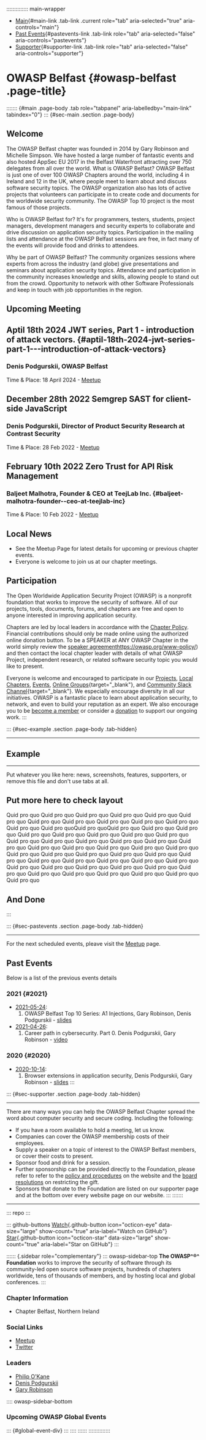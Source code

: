 :::::::::::::: main-wrapper
- [Main](#div-main){#main-link .tab-link .current role="tab"
  aria-selected="true" aria-controls="main"}
- [Past Events](#div-pastevents){#pastevents-link .tab-link role="tab"
  aria-selected="false" aria-controls="pastevents"}
- [Supporter](#div-supporter){#supporter-link .tab-link role="tab"
  aria-selected="false" aria-controls="supporter"}

# OWASP Belfast {#owasp-belfast .page-title}

::::::: {#main .page-body .tab role="tabpanel" aria-labelledby="main-link" tabindex="0"}
::: {#sec-main .section .page-body}
## Welcome

The OWASP Belfast chapter was founded in 2014 by Gary Robinson and
Michelle Simpson. We have hosted a large number of fantastic events and
also hosted AppSec EU 2017 in the Belfast Waterfront attracting over 750
delegates from all over the world. What is OWASP Belfast? OWASP Belfast
is just one of over 100 OWASP Chapters around the world, including 4 in
Ireland and 12 in the UK, where people meet to learn about and discuss
software security topics. The OWASP organization also has lots of active
projects that volunteers can participate in to create code and documents
for the worldwide security community. The OWASP Top 10 project is the
most famous of those projects.

Who is OWASP Belfast for? It's for programmers, testers, students,
project managers, development managers and security experts to
collaborate and drive discussion on application security topics.
Participation in the mailing lists and attendance at the OWASP Belfast
sessions are free, in fact many of the events will provide food and
drinks to attendees.

Why be part of OWASP Belfast? The community organizes sessions where
experts from across the industry (and globe) give presentations and
seminars about application security topics. Attendance and participation
in the community increases knowledge and skills, allowing people to
stand out from the crowd. Opportunity to network with other Software
Professionals and keep in touch with job opportunities in the region.

## Upcoming Meeting

## Aptil 18th 2024 JWT series, Part 1 - introduction of attack vectors. {#aptil-18th-2024-jwt-series-part-1---introduction-of-attack-vectors}

### Denis Podgurskii, OWASP Belfast

Time & Place: 18 April 2024 -
[Meetup](https://www.meetup.com/owasp-belfast/events/300347348/)

## December 28th 2022 Semgrep SAST for client-side JavaScript

### Denis Podgurskii, Director of Product Security Research at Contrast Security

Time & Place: 28 Feb 2022 -
[Meetup](https://www.meetup.com/OWASP-Belfast/events/289749298/)

## February 10th 2022 Zero Trust for API Risk Management

### Baljeet Malhotra, Founder & CEO at TeejLab Inc. {#baljeet-malhotra-founder--ceo-at-teejlab-inc}

Time & Place: 10 Feb 2022 -
[Meetup](%5bhttps_/www.meetup.com/ru-RU/OWASP-Belfast/events/283122192/%5d(https_/www.meetup.com/OWASP-Belfast/events/289749298/).html)

## Local News

- See the Meetup Page for latest details for upcoming or previous
  chapter events.
- Everyone is welcome to join us at our chapter meetings.

## Participation

The Open Worldwide Application Security Project (OWASP) is a nonprofit
foundation that works to improve the security of software. All of our
projects, tools, documents, forums, and chapters are free and open to
anyone interested in improving application security.

Chapters are led by local leaders in accordance with the [Chapter
Policy](../www-policy/index.html). Financial contributions should only
be made online using the authorized online donation button. To be a
SPEAKER at ANY OWASP Chapter in the world simply review the [speaker
agreement](#)https://owasp.org/www-policy/) and then contact the local
chapter leader with details of what OWASP Project, independent research,
or related software security topic you would like to present.

Everyone is welcome and encouraged to participate in our
[Projects](../projects/index.html), [Local
Chapters](../chapters/index.html), [Events](../events/index.html),
[Online
Groups](https://groups.google.com/a/owasp.com/){target="_blank"}, and
[Community Slack Channel](https://owasp.slack.com/){target="_blank"}. We
especially encourage diversity in all our initiatives. OWASP is a
fantastic place to learn about application security, to network, and
even to build your reputation as an expert. We also encourage you to be
[become a member](../membership) or consider a
[donation](../donate/index.html) to support our ongoing work.
:::

::: {#sec-example .section .page-body .tab-hidden}

------------------------------------------------------------------------

## Example

------------------------------------------------------------------------

Put whatever you like here: news, screenshots, features, supporters, or
remove this file and don't use tabs at all.

## Put more here to check layout

Quid pro quo Quid pro quo Quid pro quo Quid pro quo Quid pro quo Quid
pro quo Quid pro quo Quid pro quo Quid pro quo Quid pro quo Quid pro quo
Quid pro quo Quid pro quoQuid pro quoQuid pro quo Quid pro quo Quid pro
quo Quid pro quo Quid pro quo Quid pro quo Quid pro quo Quid pro quo
Quid pro quo Quid pro quo Quid pro quo Quid pro quo Quid pro quo Quid
pro quo Quid pro quo Quid pro quo Quid pro quo Quid pro quo Quid pro quo
Quid pro quo Quid pro quo Quid pro quo Quid pro quo Quid pro quo Quid
pro quo Quid pro quo Quid pro quo Quid pro quo Quid pro quo Quid pro quo
Quid pro quo Quid pro quo Quid pro quo Quid pro quo Quid pro quo Quid
pro quo Quid pro quo Quid pro quo Quid pro quo Quid pro quo Quid pro quo
Quid pro quo

## And Done
:::

::: {#sec-pastevents .section .page-body .tab-hidden}

------------------------------------------------------------------------

For the next scheduled events, pleave visit the
[Meetup](https://www.meetup.com/owasp-belfast/) page.

## Past Events

Below is a list of the previous events details

### 2021 {#2021}

- [2021-05-24](https://www.meetup.com/OWASP-Belfast/events/278161807/):
  1.  OWASP Belfast Top 10 Series: A1 Injections, Gary Robinson, Denis
      Podgurskii -
      [slides](https://drive.google.com/file/d/1_cxFK3PIEhk7gtaUpPzhx679cdMAS-97/view)
- [2021-04-26](https://www.meetup.com/OWASP-Belfast/events/277522021/):
  1.  Career path in cybersecurity. Part 0. Denis Podgurskii, Gary
      Robinson -
      [video](https://drive.google.com/file/d/1qaP0Nns_pbTH_FJuBWGMFQfBpddcX9l3/view)

### 2020 {#2020}

- [2020-10-14](https://www.meetup.com/OWASP-Belfast/events/273767438/):
  1.  Browser extensions in application security, Denis Podgurskii, Gary
      Robinson -
      [slides](https://docs.google.com/presentation/d/1R1Sk_dF4NO51xfyFbjG3BUu5e0qqfkn8xXVyU9fdy5s/edit?usp=sharing)
:::

::: {#sec-supporter .section .page-body .tab-hidden}

------------------------------------------------------------------------

There are many ways you can help the OWASP Belfast Chapter spread the
word about computer security and secure coding. Including the following:

- If you have a room available to hold a meeting, let us know.
- Companies can cover the OWASP membership costs of their employees.
- Supply a speaker on a topic of interest to the OWASP Belfast members,
  or cover their costs to present.
- Sponsor food and drink for a session.
- Further sponsorship can be provided directly to the Foundation, please
  refer to refer to the [policy and
  procedures](../www-policy/index.html) on the website and the [board
  resolutions](../www-board/index.html) on restricting the gift.
- Sponsors that donate to the Foundation are listed on our supporter
  page and at the bottom over every website page on our website.
:::
:::::::

------------------------------------------------------------------------

::: repo
:::

::: github-buttons
[Watch](https://github.com/owasp/www-chapter-belfast/subscription){.github-button
icon="octicon-eye" data-size="large" show-count="true"
aria-label="Watch on GitHub"}
[Star](https://github.com/owasp/www-chapter-belfast){.github-button
icon="octicon-star" data-size="large" show-count="true"
aria-label="Star on GitHub"}
:::

:::::: {.sidebar role="complementary"}
::: owasp-sidebar-top
**The OWASP^®^ Foundation** works to improve the security of software
through its community-led open source software projects, hundreds of
chapters worldwide, tens of thousands of members, and by hosting local
and global conferences.
:::

### Chapter Information

- Chapter Belfast, Northern Ireland

### Social Links

- [Meetup](https://www.meetup.com/OWASP-Belfast/)
- [Twitter](https://twitter.com/OWASPBelfast)

### Leaders

- [Philip
  O'Kane](../cdn-cgi/l/email-protection.html#7e0e161712170e5011151f101b3e11091f0d0e50110c19)
- [Denis
  Podgurskii](../cdn-cgi/l/email-protection.html#afcbcac1c6dc81dfc0cbc8dadddcc4c6c6efc0d8cedcdf81c0ddc8)
- [Gary
  Robinson](../cdn-cgi/l/email-protection.html#0f686e7d76217d606d66617c60614f60786e7c7f21607d68)

:::: owasp-sidebar-bottom
### Upcoming OWASP Global Events

::: {#global-event-div}
:::
::::
::::::
::::::::::::::

